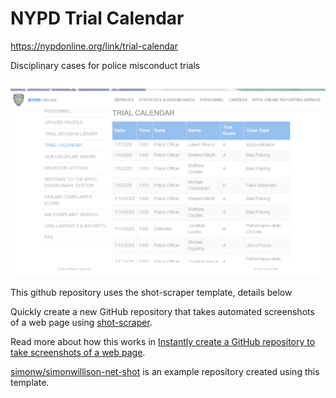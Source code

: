 # NYPD Trial Calendar
https://nypdonline.org/link/trial-calendar

Disciplinary cases for police misconduct trials 

[![screenshot](shot.png)](https://nypdonline.org/link/trial-calendar)

This github repository uses the shot-scraper template, details below

Quickly create a new GitHub repository that takes automated screenshots of a web page using [shot-scraper](https://github.com/simonw/shot-scraper).

Read more about how this works in [Instantly create a GitHub repository to take screenshots of a web page](https://simonwillison.net/2022/Mar/14/shot-scraper-template/).

[simonw/simonwillison-net-shot](https://github.com/simonw/simonwillison-net-shot) is an example repository created using this template.

